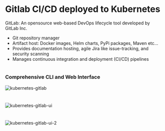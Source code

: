 # Gitlab CI/CD deployed to Kubernetes



GitLab: An opensource web-based DevOps lifecycle tool developed by GitLab Inc.
  * Git repository manager
  * Artifact host: Docker images, Helm charts, PyPi packages, Maven etc...
  * Provides documentation hosting, agile Jira like issue-tracking, and security scanning 
  * Manages continuous integration and deployment (CI/CD) pipelines


#
### Comprehensive CLI and Web Interface

![kubernetes-gitlab](https://user-images.githubusercontent.com/4974054/137603590-a431cb6e-6a14-4806-a2c8-1b5ae71930d1.jpg)

#
![kubernetes-gitlab-ui](https://user-images.githubusercontent.com/4974054/137603668-e3bd4812-def9-4930-a785-0987a8899f37.jpg)

#
![kubernetes-gitlab-ui-2](https://user-images.githubusercontent.com/4974054/137603670-5a655c96-ffdd-44ee-9b25-9f727d181db8.jpg)
